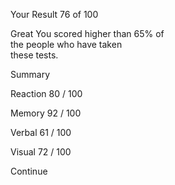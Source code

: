 
  Your Result
  76
  of 100

  Great
  You scored higher than 65% of<br> the people who have taken<br> these tests.
  
  Summary

  Reaction
  80 / 100

  Memory
  92 / 100

  Verbal
  61 / 100

  Visual
  72 / 100

  Continue
  